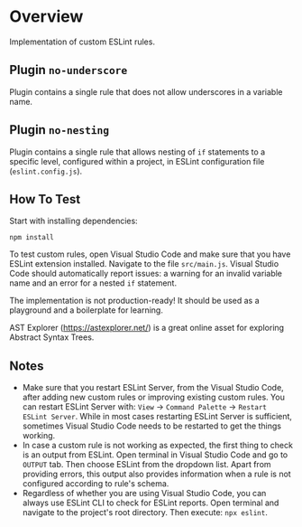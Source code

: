 # Overview
Implementation of custom ESLint rules.

## Plugin `no-underscore`
Plugin contains a single rule that does not allow underscores in a variable name.

## Plugin `no-nesting`
Plugin contains a single rule that allows nesting of `if` statements to a specific level, configured within a project, in ESLint configuration file (`eslint.config.js`).

## How To Test

Start with installing dependencies:
```
npm install
```

To test custom rules, open Visual Studio Code and make sure that you have ESLint extension installed. Navigate to the file `src/main.js`. Visual Studio Code should automatically report issues: a warning for an invalid variable name and an error for a nested `if` statement.

The implementation is not production-ready! It should be used as a playground and a boilerplate for learning.

AST Explorer (https://astexplorer.net/) is a great online asset for exploring Abstract Syntax Trees.

## Notes
- Make sure that you restart ESLint Server, from the Visual Studio Code, after adding new custom rules or improving existing custom rules. You can restart ESLint Server with: `View` -> `Command Palette` -> `Restart ESLint Server`. While in most cases restarting ESLint Server is sufficient, sometimes Visual Studio Code needs to be restarted to get the things working.
- In case a custom rule is not working as expected, the first thing to check is an output from ESLint. Open terminal in Visual Studio Code and go to `OUTPUT` tab. Then choose ESLint from the dropdown list. Apart from providing errors, this output also provides information when a rule is not configured according to rule's schema.
- Regardless of whether you are using Visual Studio Code, you can always use ESLint CLI to check for ESLint reports. Open terminal and navigate to the project's root directory. Then execute: `npx eslint`.